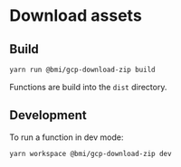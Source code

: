 # Download assets

## Build

```bash
yarn run @bmi/gcp-download-zip build
```

Functions are build into the `dist` directory.

## Development

To run a function in dev mode:

```bash
yarn workspace @bmi/gcp-download-zip dev
```

